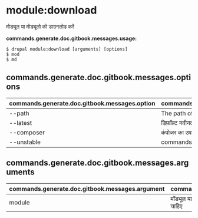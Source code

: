 # module:download
मोड्यूल या मोड्यूलो को डाउनलोड करें

**commands.generate.doc.gitbook.messages.usage:**
```
$ drupal module:download [arguments] [options]
$ mod  
$ md  
```

## commands.generate.doc.gitbook.messages.options
commands.generate.doc.gitbook.messages.option | commands.generate.doc.gitbook.messages.details
-------|-------------
--path | The path of the contrib project
--latest | डिफ़ॉल्ट नवीनतम संस्करण डाउनलोड करने के लिए
--composer | कंपोजर का उपयोग कर मॉड्यूल डाउनलोड करें
--unstable | commands.module.install.options.unstable

## commands.generate.doc.gitbook.messages.arguments
commands.generate.doc.gitbook.messages.argument | commands.generate.doc.gitbook.messages.details
---------|-------------
module | मॉड्यूल या मॉड्यूलस सक्षम होने के लिए एक स्पेस से सेपरेट किया जाना चाहिए
